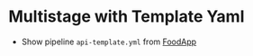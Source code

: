 # Multistage with Template Yaml

- Show pipeline `api-template.yml` from [FoodApp](https://github.com/arambazamba/FoodApp/blob/master/az-pipelines/api-template.yml)
